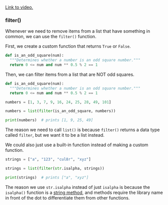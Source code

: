 [Link to video.](https://www.youtube.com/watch?v=-xO4f_-ah88&list=PLVD25niNi0Bm4sxSLHOMjqB7ZTPb7Bjxf&index=6)

### filter()

Whenever we need to remove items from a list that have something in common, we can use the `filter()` function.

First, we create a custom function that returns `True` or `False`.

```python
def is_an_odd_square(num):
  """Determines whether a number is an odd square number."""
  return 0 <= num and num ** 0.5 % 2 == 1
```

Then, we can filter items from a list that are NOT odd squares.

```python
def is_an_odd_square(num):
  """Determines whether a number is an odd square number."""
  return 0 <= num and num ** 0.5 % 2 == 1

numbers = [1, 3, 7, 9, 16, 24, 25, 28, 49, 101]

numbers = list(filter(is_an_odd_square, numbers))

print(numbers)  # prints [1, 9, 25, 49]
```

The reason we need to call `list()` is because `filter()` returns a data type called `filter`, but we want it to be a list instead.

We could also just use a built-in function instead of making a custom function.

```python
strings = ["a", "123", "cul8r", "xyz"]

strings = list(filter(str.isalpha, strings))

print(strings)  # prints ["a", "xyz"]
```

The reason we use `str.isalpha` instead of just `isalpha` is because the `isalpha()` function is a [string method](https://docs.python.org/3/library/stdtypes.html#string-methods), and methods require the library name in front of the dot to differentiate them from other functions.
